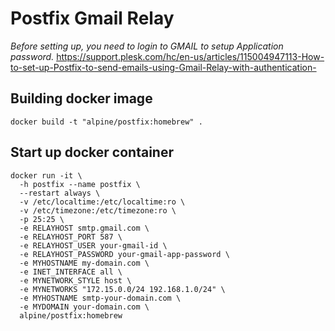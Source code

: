 # Postfix Gmail Relay 

*Before setting up, you need to login to GMAIL to setup Application password.*
https://support.plesk.com/hc/en-us/articles/115004947113-How-to-set-up-Postfix-to-send-emails-using-Gmail-Relay-with-authentication-

## Building docker image
```
docker build -t "alpine/postfix:homebrew" .
```

## Start up docker container
```
docker run -it \
  -h postfix --name postfix \
  --restart always \
  -v /etc/localtime:/etc/localtime:ro \
  -v /etc/timezone:/etc/timezone:ro \
  -p 25:25 \
  -e RELAYHOST smtp.gmail.com \
  -e RELAYHOST_PORT 587 \
  -e RELAYHOST_USER your-gmail-id \
  -e RELAYHOST_PASSWORD your-gmail-app-password \
  -e MYHOSTNAME my-domain.com \
  -e INET_INTERFACE all \
  -e MYNETWORK_STYLE host \
  -e MYNETWORKS "172.15.0.0/24 192.168.1.0/24" \
  -e MYHOSTNAME smtp-your-domain.com \
  -e MYDOMAIN your-domain.com \
  alpine/postfix:homebrew 

```

